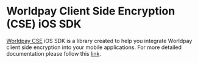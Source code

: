 # Worldpay Client Side Encryption (CSE) iOS SDK


[Worldpay CSE](http://support.worldpay.com/support/kb/gg/client-side-encryption/Content/A%20-%20Home/Home.htm) iOS SDK is a library created to help you integrate Worldpay client side encryption into your mobile applications. For more detailed documentation please follow this [link](http://support.worldpay.com/support/kb/gg/client-side-encryption/Content/D%20-%20Integration/Client%20Side%20Integration.htm).

